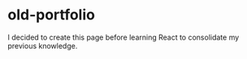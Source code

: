 # old-portfolio

I decided to create this page before learning React to consolidate my previous knowledge.
